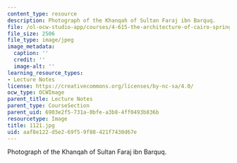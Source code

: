 ```yaml
---
content_type: resource
description: Photograph of the Khanqah of Sultan Faraj ibn Barquq.
file: /ol-ocw-studio-app/courses/4-615-the-architecture-of-cairo-spring-2002/aaf8e122d5e269f59f88421f7430d67e_1121.jpg
file_size: 2506
file_type: image/jpeg
image_metadata:
  caption: ''
  credit: ''
  image-alt: ''
learning_resource_types:
- Lecture Notes
license: https://creativecommons.org/licenses/by-nc-sa/4.0/
ocw_type: OCWImage
parent_title: Lecture Notes
parent_type: CourseSection
parent_uid: 6903e2f5-731a-0bfe-a3b8-4ff0493b836b
resourcetype: Image
title: 1121.jpg
uid: aaf8e122-d5e2-69f5-9f88-421f7430d67e
---
```

Photograph of the Khanqah of Sultan Faraj ibn Barquq.